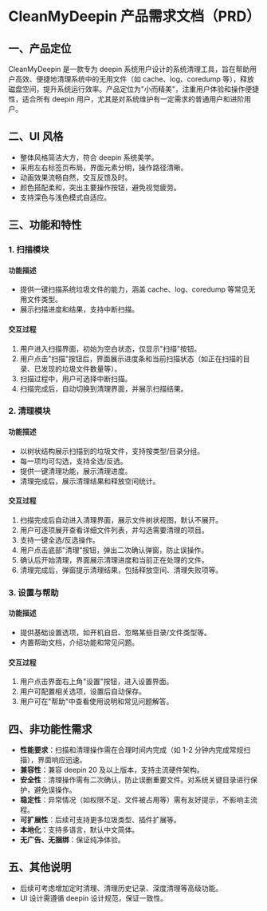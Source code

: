 # CleanMyDeepin 产品需求文档（PRD）

## 一、产品定位

CleanMyDeepin 是一款专为 deepin 系统用户设计的系统清理工具，旨在帮助用户高效、便捷地清理系统中的无用文件（如 cache、log、coredump 等），释放磁盘空间，提升系统运行效率。产品定位为"小而精美"，注重用户体验和操作便捷性，适合所有 deepin 用户，尤其是对系统维护有一定需求的普通用户和进阶用户。

## 二、UI 风格

- 整体风格简洁大方，符合 deepin 系统美学。
- 采用左右标签页布局，界面元素分明，操作路径清晰。
- 动画效果流畅自然，交互反馈及时。
- 颜色搭配柔和，突出主要操作按钮，避免视觉疲劳。
- 支持深色与浅色模式自适应。

## 三、功能和特性

### 1. 扫描模块
#### 功能描述
- 提供一键扫描系统垃圾文件的能力，涵盖 cache、log、coredump 等常见无用文件类型。
- 展示扫描进度和结果，支持中断扫描。

#### 交互过程
1. 用户进入扫描界面，初始为空白状态，仅显示"扫描"按钮。
2. 用户点击"扫描"按钮后，界面展示进度条和当前扫描状态（如正在扫描的目录、已发现的垃圾文件数量等）。
3. 扫描过程中，用户可选择中断扫描。
4. 扫描完成后，自动切换到清理界面，并展示扫描结果。

### 2. 清理模块
#### 功能描述
- 以树状结构展示扫描到的垃圾文件，支持按类型/目录分组。
- 每一项均可勾选，支持全选/反选。
- 提供一键清理功能，展示清理进度。
- 清理完成后，展示清理结果和释放空间统计。

#### 交互过程
1. 扫描完成后自动进入清理界面，展示文件树状视图，默认不展开。
2. 用户可逐项展开查看详细文件列表，并勾选需要清理的项目。
3. 支持一键全选/反选操作。
4. 用户点击底部"清理"按钮，弹出二次确认弹窗，防止误操作。
5. 确认后开始清理，界面展示清理进度和当前正在处理的文件。
6. 清理完成后，弹窗提示清理结果，包括释放空间、清理失败项等。

### 3. 设置与帮助
#### 功能描述
- 提供基础设置选项，如开机自启、忽略某些目录/文件类型等。
- 内置帮助文档，介绍功能和常见问题。

#### 交互过程
1. 用户点击界面右上角"设置"按钮，进入设置界面。
2. 用户可配置相关选项，设置后自动保存。
3. 用户可在"帮助"中查看使用说明和常见问题解答。

## 四、非功能性需求

- **性能要求**：扫描和清理操作需在合理时间内完成（如 1-2 分钟内完成常规扫描），界面响应迅速。
- **兼容性**：兼容 deepin 20 及以上版本，支持主流硬件架构。
- **安全性**：清理操作需有二次确认，防止误删重要文件。对系统关键目录进行保护，避免误操作。
- **稳定性**：异常情况（如权限不足、文件被占用等）需有友好提示，不影响主流程。
- **可扩展性**：后续可支持更多垃圾类型、插件扩展等。
- **本地化**：支持多语言，默认中文简体。
- **无广告、无捆绑**：保证纯净体验。

## 五、其他说明

- 后续可考虑增加定时清理、清理历史记录、深度清理等高级功能。
- UI 设计需遵循 deepin 设计规范，保证一致性。

